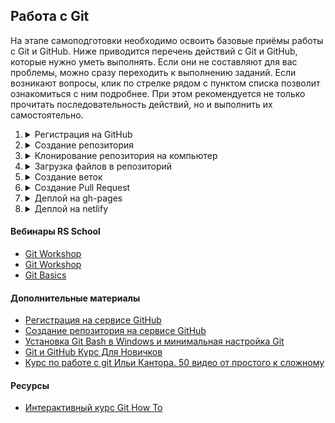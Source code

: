 ## Работа с Git

На этапе самоподготовки необходимо освоить базовые приёмы работы с Git и GitHub.
Ниже приводится перечень действий с Git и GitHub, которые нужно уметь выполнять. Если они не составляют для вас проблемы, можно сразу переходить к выполнению заданий. Если возникают вопросы, клик по стрелке рядом с пунктом списка позволит ознакомиться с ним подробнее. При этом рекомендуется не только прочитать последовательность действий, но и выполнить их самостоятельно.

1. <details>
     <summary>Регистрация на GitHub</summary>

   GitHub <https://github.com/>
   Видео: [Регистрация на сервисе GitHub](https://youtu.be/5DKVktUtH3A)

   </details>

2. <details>
     <summary>Создание репозитория</summary>

   Для cоздания репозитория кликните на кнопку New repository справа вверху.
   На странице создания репозитория <https://github.com/new> укажите:
   - название репозитория
   - настройки видимости (приватный это репозиторий или публичный)
   - поставьте галочку, чтобы создать README файл
   Видео: [Создание репозитория на сервисе GitHub](https://youtu.be/CgFHLQBwj7A)
   </details>

3. <details>
     <summary>Клонирование репозитория на компьютер</summary>

   Репозиторий в виде папки у вас на компьютере называется локальный репозиторий.
   Репозиторий, загруженный на GitHub, называется удалённый репозиторий.
   Когда вы клонируете себе на компьютер репозиторий с GitHub, вы создаёте **локальную копию удалённого репозитория**.

   Команда для клонирования репозитория
   `git clone ссылка на репозиторий`

   Например, чтобы склонировать себе на компьютер репозиторий с тасками курса <https://github.com/rolling-scopes-school/tasks>, необходимо открыть **Git Bash** и выполнить в нём команду
   `git clone https://github.com/rolling-scopes-school/tasks`

   Если необходимо склонировать себе на компьютер отдельную ветку репозитория, выполните команду
   `git clone ссылка на репозиторий -b название ветки`

   </details>

4. <details>
     <summary>Загрузка файлов в репозиторий</summary>

   Загрузить файлы в репозиторий можно как через GitHub, так и через Git. Рассмотрим оба варианта

   #### Загрузка файлов в репозиторий через интерфейс GitHub
   - кликаете на кнопку **Add file** справа вверху
   - выбираете **Upload files**
   - в появившееся окно перетягиваете файлы и папки с проектом

   #### Загрузка файлов в репозиторий через Git
   - клонируете репозиторий себе на компьютер. Для этого в Git Bash выполняете команду
     `git clone ссылка на репозиторий`
   - перетягиваете в папку репозитория файлы и папки с проектом
   - индексируете изменения. Для этого выполняете команду
     `git add .` (с точкой в конце)
   - коммитите изменения. Для этого выполняете команду
     `git commit -m "пишете что изменили"`
   - загружаете файлы в репозиторий. Для этого выполняете команду
   `git push origin main` , здесь `main` - название ветки репозитория, в которую пушите изменения
   </details>

5. <details>
     <summary>Создание веток</summary>

   Главная ветка репозитория по умолчанию называется `main` (раньше `master`).
   От неё можно создавать другие ветки, от них ещё ветки и т.д.
   На первых этапах учёбы все ветки создаются исключительно от главной ветки. Перед созданием новой ветки убедитесь, что вы находитесь в главной ветке репозитория.
   Создать ветку можно как через GitHub, так и через Git. Рассмотрим оба варианта.

   #### Создание ветки через интерфейс GitHub
   1. Убедитесь, что вы находитесь в главной ветке репозитория `main` (раньше - `master`)
   2. Кликните на треугольник рядом с названием ветки. В текстовое поле впишите название ветки, например, `gh-pages`
   3. Нажмите на строку `Create branch: gh-pages from main` (or from `master`).
      Мы создали ветку `gh-pages`.

   ![](images/create-branch.png)

   #### Создание ветки при помощи Git
   - Клонируем репозиторий себе на компьютер
     `git clone ссылка на репозиторий`
   - Находясь в папке репозитория открываем Git Bash и выполняем команду
     `git checkout -b gh-pages`
     Мы создали ветку `gh-pages` и перешли в неё.
   - Обратите внимание, при создании ветки в неё копируются все файлы той ветки, от которой её создали.
   </details>

6. <details>
     <summary>Создание Pull Request</summary>

   В ходе выполнения проектов в RS School вы чаще всего будете делать Pull Request из ветки разработки в главную ветку своего репозитория `main` или `master`, а также из ветки разработки в ветку `gh-pages`.

   Pull Request создаётся через интерфейс GitHub. Для этого
   - выберите ветку разработки
   - нажмите на вкладку **Pull Request** вверху слева
   - нажмите на кнопку **Compare & pull request** справа вверху. Такая кнопка появится если в ветке разработки есть изменения по сравнению с другими ветками репозитория, хоть лишняя точка в файле README
   - укажите из какой ветки репозитория в какую делаете Pull Request
   - нажмите на зелёную кнопку внизу **Create pull request**.
     Вы открыли Pull Request. В таком виде его и оставьте. В открытом Pull Request ментору будет удобно проверять код. Обратите внимание, что к Pull Request можно и нужно добавить описание. [Описание pull request должно содержать следующую информацию](https://rs.school/docs/ru/pull-request-review-process#описание-pull-request-должно-содержать-следующую-информацию)
   - Если нажать на кнопку **Merge pull request**, Pull Request закроется, при этом файлы из ветки разработки переместятся в ту ветку, в которую делаете Pull Request.
   </details>

7. <details>
     <summary>Деплой на gh-pages</summary>

   Деплой это размещение в интернете вашего проекта - сайта или приложения.
   Предположим, весь наш проект - файл index.html с содержимым
   `<h1>Hello world</h1>`

   Загрузите его в ветку gh-pages удалённого репозитория (репозиторий должен быть публичным).
   Загрузить файл в репозиторий можно как через GitHub, так и через Git (см. п.4).

   При загрузке файлов через Git последовательно выполняем команды:
   `git add .`
   `git commit -m "feat: add file to gh-pages"`
   `git push origin gh-pages`

   При создании в публичном репозитории ветки gh-pages, GitHub автоматически размещает её содержание в интернете. То есть, если репозиторий публичный, в нём есть ветка gh-pages, и в корне этой ветки находится файл index.html, этот файл уже размещён в интернете. Всё, что осталось сделать, найти ссылку на него.

   Идём в настройки репозитория (шестерёнка с надписью Settings справа вверху)

   ![](images/repository-settings.png)

   Прокручиваем до пункта GitHub Pages. Если здесь уже находится выделенная зелёным цветом ссылка на созданную страницу, больше ничего делать не нужно, GitHub Pages создана. Если нет, подождите несколько минут, GitHub Pages создаётся не мгновенно.

   ![](images/create-gh-pages.png)

   Ссылка на GitHub Pages имеет вид:
   `https://github-name.github.io/repository-name`,
   здесь
   `github-name` - username пользователя GitHub
   `repository-name` - название репозитория
   </details>

8. <details>
     <summary>Деплой на netlify</summary>

   Если необходимо разместить в интернете проект, созданный в приватном репозитории, можно использовать сервис <https://www.netlify.com/> Для этого авторизуемся на netlify, нажимаем на кнопку New site from Git и указываем репозиторий на GitHub, где находится наше приложение.

   Также netlify позволяет разместить приложение, код которого находится в локальной папке на компьютере. Для этого достаточно открыть страницу <https://app.netlify.com/drop> и перетянуть папку с кодом приложения в прямоугольник с надписью "Drag and drop your site". Как и при деплое на GitHub Pages, деплой приложения на Netlify возможен, если файл index.html находится в корне папки с проектом.

   ![](images/netlify-drop.png)
   </details>

#### Вебинары RS School

- [Git Workshop](https://youtu.be/_xJuTmu74G0)
- [Git Workshop](https://youtu.be/HAycH-eN6fI)
- [Git Basics](https://youtu.be/p2cwXO9Nkrc)

#### Дополнительные материалы

- [Регистрация на сервисе GitHub](https://youtu.be/5DKVktUtH3A)
- [Создание репозитория на сервисе GitHub](https://youtu.be/CgFHLQBwj7A)
- [Установка Git Bash в Windows и минимальная настройка Git](https://youtu.be/niC4-rOaloc)
- [Git и GitHub Курс Для Новичков](https://youtu.be/zZBiln_2FhM)
- [Курс по работе с git Ильи Кантора. 50 видео от простого к сложному](https://www.youtube.com/playlist?list=PLDyvV36pndZFHXjXuwA_NywNrVQO0aQqb)

#### Ресурсы

- [Интерактивный курс Git How To](https://githowto.com/ru)
